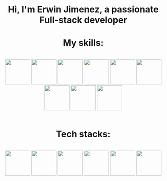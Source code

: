 ## <h1 align="center">Hi, I'm Erwin Jimenez, a passionate Full-stack developer </h1> 
## <h1 align="center">My skills:</h1>
</br>
<div align="center">
   <!--PHP-->
   <img src="https://github.com/user-attachments/assets/32cd32e1-82a3-43b3-a5c5-d9c9632422df" width="80" />
   <!--TypeScript-->
   <img src="https://github.com/user-attachments/assets/1bb810b1-efa6-4b8a-bb18-ff99aa2e2296" width="80" />
   <!--JavaScript-->
   <img src="https://github.com/user-attachments/assets/3a9fc171-2b67-4e3f-92d9-3963d1571282" width="80" /> 
   <!--Node.js-->
   <img src="https://github.com/user-attachments/assets/e0db8247-ad2d-474a-b82d-d1b31e54116f" width="80" /> 
   <!--HTML5-->
   <img src="https://github.com/user-attachments/assets/0e10cd8e-48c5-4b2e-8628-7714ab09905f" width="80" /> 
   <!--CSS3-->
   <img src="https://github.com/user-attachments/assets/59b0b471-d870-431d-96a7-deaa26fabd37" width="80" /> 
   <!--Firebase-->
   <img src="https://github.com/user-attachments/assets/9a455c50-bc21-4a34-8952-a793dac9c1b7" width="80" />
   <!--MySQL-->
   <img src="https://github.com/user-attachments/assets/c2829008-7d4a-491e-bf4c-052d5749d522" width="80" /> 
    <!--Linux-->
   <img src="https://github.com/user-attachments/assets/ebc1b8dd-b44b-4b5f-b5fe-590bd40a441e" width="80" />
</div>

</br>

## <h1 align="center">Tech stacks:</h1>
</br>

<div align="center">
   <!--Laravel-->
   <img src="https://github.com/user-attachments/assets/0bada21a-8493-4dfd-a593-a753ba42d1d2" width="80" />
   <!--WordPress-->
   <img src="https://github.com/user-attachments/assets/fdbc160b-889a-4144-8a9a-de666dc494c8" width="80" />
   <!--React.js-->
   <img src="https://github.com/user-attachments/assets/102bea8f-400d-4129-af17-f757e28800ea" width="80" /> 
   <!--Alpine.js-->
   <img src="https://github.com/user-attachments/assets/19fc2896-683b-427a-8aa5-9557e884f452" width="80" /> 
   <!--Material UI-->
   <img src="https://github.com/user-attachments/assets/a153b4ea-5936-4397-974b-f3f481ac4a41" width="80" /> 
   <!--Tailwins-->
   <img src="https://github.com/user-attachments/assets/620bc4e6-f642-4db0-b6b8-d1b8877b836f" width="80" /> 
 
</div>

